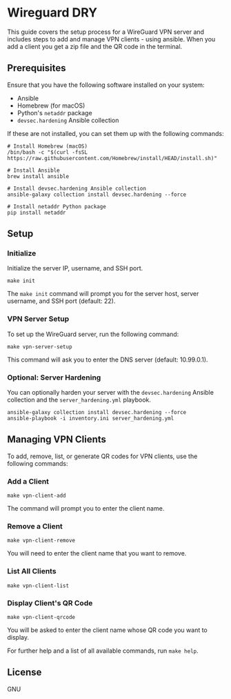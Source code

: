 # Wireguard DRY

This guide covers the setup process for a WireGuard VPN server and includes steps to add and manage VPN clients - using ansible.
When you add a client you get a zip file and the QR code in the terminal.

## Prerequisites
Ensure that you have the following software installed on your system:

- Ansible
- Homebrew (for macOS)
- Python's `netaddr` package
- `devsec.hardening` Ansible collection

If these are not installed, you can set them up with the following commands:

```shell
# Install Homebrew (macOS)
/bin/bash -c "$(curl -fsSL https://raw.githubusercontent.com/Homebrew/install/HEAD/install.sh)"

# Install Ansible
brew install ansible 

# Install devsec.hardening Ansible collection
ansible-galaxy collection install devsec.hardening --force

# Install netaddr Python package
pip install netaddr
```

## Setup

### Initialize
Initialize the server IP, username, and SSH port.

```shell
make init
```
The `make init` command will prompt you for the server host, server username, and SSH port (default: 22).

### VPN Server Setup
To set up the WireGuard server, run the following command:

```shell
make vpn-server-setup
```
This command will ask you to enter the DNS server (default: 10.99.0.1).

### Optional: Server Hardening
You can optionally harden your server with the `devsec.hardening` Ansible collection and the `server_hardening.yml` playbook.

```shell
ansible-galaxy collection install devsec.hardening --force
ansible-playbook -i inventory.ini server_hardening.yml
```

## Managing VPN Clients

To add, remove, list, or generate QR codes for VPN clients, use the following commands:

### Add a Client
```shell
make vpn-client-add
```
The command will prompt you to enter the client name.

### Remove a Client
```shell
make vpn-client-remove
```
You will need to enter the client name that you want to remove.

### List All Clients
```shell
make vpn-client-list
```

### Display Client's QR Code
```shell
make vpn-client-qrcode
```
You will be asked to enter the client name whose QR code you want to display.

For further help and a list of all available commands, run `make help`.

## License
GNU
